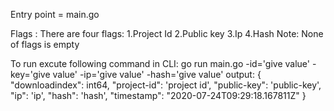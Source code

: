 

Entry point = main.go

Flags :
  There are four flags:
            1.Project Id
            2.Public key
            3.Ip
            4.Hash
 Note: None of flags is empty
 
 To run excute following command in CLI: 
                go run main.go -id='give value' -key='give value' -ip='give value' -hash='give value'
 output:
 {
 	"downloadindex": int64,
 	"project-id": 'project id',
 	"public-key": 'public-key',
 	"ip": 'ip',
 	"hash": 'hash',
 	"timestamp": "2020-07-24T09:29:18.167811Z"
 }
